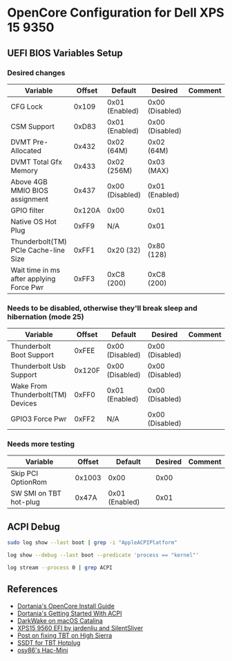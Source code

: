 # OpenCore Configuration for Dell XPS 15 9350

## UEFI BIOS Variables Setup
### Desired changes
| Variable                                 | Offset | Default         | Desired         | Comment |
|------------------------------------------|--------|-----------------|-----------------|---------|
| CFG Lock                                 | 0x109  | 0x01 (Enabled)  | 0x00 (Disabled) |         |
| CSM Support                              | 0xD83  | 0x01 (Enabled)  | 0x00 (Disabled) |         |
| DVMT Pre-Allocated                       | 0x432  | 0x02 (64M)      | 0x02 (64M)      |         |
| DVMT Total Gfx Memory                    | 0x433  | 0x02 (256M)     | 0x03 (MAX)      |         |
| Above 4GB MMIO BIOS assignment           | 0x437  | 0x00 (Disabled) | 0x01 (Enabled)  |         |
| GPIO filter                              | 0x120A | 0x00            | 0x01            |         |
| Native OS Hot Plug                       | 0xFF9  | N/A             | 0x01            |         |
| Thunderbolt(TM) PCIe Cache-line Size     | 0xFF1  | 0x20 (32)       | 0x80 (128)      |         |
| Wait time in ms after applying Force Pwr | 0xFF3  | 0xC8 (200)      | 0xC8 (200)      |         |

### Needs to be disabled, otherwise they'll break sleep and hibernation (mode 25)
| Variable                                 | Offset | Default         | Desired         | Comment |
|------------------------------------------|--------|-----------------|-----------------|---------|
| Thunderbolt Boot Support                 | 0xFEE  | 0x00 (Disabled) | 0x00 (Disabled) |         |
| Thunderbolt Usb Support                  | 0x120F | 0x00 (Disabled) | 0x00 (Disabled) |         |
| Wake From Thunderbolt(TM) Devices        | 0xFF0  | 0x01 (Enabled)  | 0x00 (Disabled) |         |
| GPIO3 Force Pwr                          | 0xFF2  | N/A             | 0x00 (Disabled) |         |

### Needs more testing
| Variable                                 | Offset | Default         | Desired         | Comment |
|------------------------------------------|--------|-----------------|-----------------|---------|
| Skip PCI OptionRom                       | 0x1003 | 0x00            | 0x00            |         |
| SW SMI on TBT hot-plug                   | 0x47A  | 0x01 (Enabled)  | 0x01            |         |

## ACPI Debug

``` bash
sudo log show --last boot | grep -i "AppleACPIPlatform"
```

``` bash
log show --debug --last boot --predicate 'process == "kernel"'
```

``` bash
log stream --process 0 | grep ACPI
```

## References

- [Dortania's OpenCore Install Guide](https://dortania.github.io/OpenCore-Install-Guide/)
- [Dortania's Getting Started With ACPI](https://dortania.github.io/Getting-Started-With-ACPI/)
- [DarkWake on macOS Catalina](https://www.insanelymac.com/forum/topic/342002-darkwake-on-macos-catalina-boot-args-darkwake8-darkwake10-are-obsolete/)
- [XPS15 9560 EFI by jardenliu and SilentSliver](https://github.com/jardenliu/XPS15-9560-Catalina/tree/OpenCore/)
- [Post on fixing TBT on High Sierra](https://www.tonymacx86.com/threads/how-to-build-your-own-imac-pro-successful-build-extended-guide.229353/)
- [SSDT for TBT Hotplug](https://www.tonymacx86.com/threads/in-progress-ssdt-for-thunderbolt-3-hotplug.248784/page-55)
- [osy86's Hac-Mini](https://osy.gitbook.io/hac-mini-guide/)

